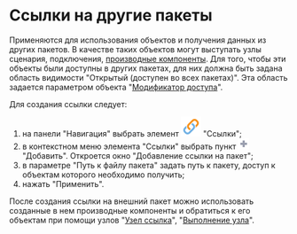 # Ссылки на другие пакеты

Применяются для использования объектов и получения данных из других пакетов. В качестве таких объектов могут выступать узлы сценария, подключения, [производные компоненты](../app/glossary/derived_component.md). Для того, чтобы эти объекты были доступны в других пакетах, для них должна быть задана область видимости "Открытый (доступен во всех пакетах)". Эта область задается параметром объекта "[Модификатор доступа](../app/glossary/access_modifier.md)".

Для создания ссылки следует:

 1.  на панели "Навигация" выбрать элемент ![](../media/app/icons/system_object_18/system_object_default-19.svg) "Ссылки";
 2.  в контекстном меню элемента "Ссылки" выбрать пункт ![](../media/app/icons/toolbar_18/add_inactive.svg) "Добавить". Откроется окно "Добавление ссылки на пакет";
 3.  в параметре "Путь к файлу пакета" задать путь к пакету, доступ к объектам которого необходимо получить;
 4.  нажать "Применить".

После создания ссылки на внешний пакет можно использовать созданные в нем производные компоненты и обратиться к его объектам при помощи узлов "[Узел ссылка](../app/processors/control/unit-link.md)", "[Выполнение узла](../app/processors/control/execute_node.md)".
